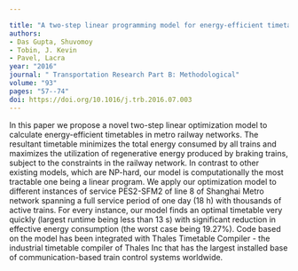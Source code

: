 ```yaml
---

title: "A two-step linear programming model for energy-efficient timetables in metro railway networks"
authors:
- Das Gupta, Shuvomoy
- Tobin, J. Kevin
- Pavel, Lacra
year: "2016"
journal: " Transportation Research Part B: Methodological"
volume: "93"
pages: "57--74"
doi: https://doi.org/10.1016/j.trb.2016.07.003
---
```

In this paper we propose a novel two-step linear optimization model to calculate energy-efficient timetables in metro railway networks. The resultant timetable minimizes the total energy consumed by all trains and maximizes the utilization of regenerative energy produced by braking trains, subject to the constraints in the railway network. In contrast to other existing models, which are NP-hard, our model is computationally the most tractable one being a linear program. We apply our optimization model to different instances of service PES2-SFM2 of line 8 of Shanghai Metro network spanning a full service period of one day (18 h) with thousands of active trains. For every instance, our model finds an optimal timetable very quickly (largest runtime being less than 13 s) with significant reduction in effective energy consumption (the worst case being 19.27%). Code based on the model has been integrated with Thales Timetable Compiler - the industrial timetable compiler of Thales Inc that has the largest installed base of communication-based train control systems worldwide.